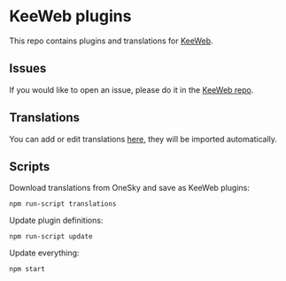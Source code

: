 # KeeWeb plugins

This repo contains plugins and translations for [KeeWeb](https://keeweb.info).

## Issues

If you would like to open an issue, please do it in the [KeeWeb repo](https://github.com/keeweb/keeweb/issues/).

## Translations

You can add or edit translations [here](https://keeweb.oneskyapp.com/), they will be imported automatically.

## Scripts

Download translations from OneSky and save as KeeWeb plugins:
```
npm run-script translations
```

Update plugin definitions:
```
npm run-script update
```

Update everything:
```
npm start
```
